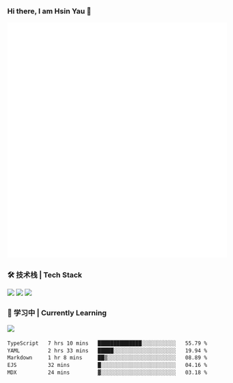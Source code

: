 ### Hi there, I am Hsin Yau 👋 
![Metrics](./github-metrics.svg)

### 🛠 技术栈 | Tech Stack
![](https://skillicons.dev/icons?i=html,css,js,ts,sass,jquery,bootstrap,vue&theme=light) 
![](https://skillicons.dev/icons?i=vite,nuxtjs,webpack,tailwindcss,windicss,nodejs,express,markdown&theme=light)
![](https://skillicons.dev/icons?i=mysql,mongodb,git,pug,vscode,idea,ps,figma&theme=light)

### 📖 学习中 | Currently Learning

![](https://skillicons.dev/icons?i=react,nextjs,svelte,nestjs,nginx,docker,rollupjs&theme=light)

<!--START_SECTION:waka-->

```txt
TypeScript   7 hrs 10 mins   ██████████████░░░░░░░░░░░   55.79 %
YAML         2 hrs 33 mins   █████░░░░░░░░░░░░░░░░░░░░   19.94 %
Markdown     1 hr 8 mins     ██▒░░░░░░░░░░░░░░░░░░░░░░   08.89 %
EJS          32 mins         █░░░░░░░░░░░░░░░░░░░░░░░░   04.16 %
MDX          24 mins         ▓░░░░░░░░░░░░░░░░░░░░░░░░   03.18 %
```

<!--END_SECTION:waka-->
